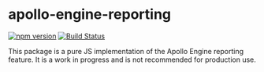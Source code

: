 # apollo-engine-reporting

[![npm version](https://badge.fury.io/js/apollo-engine-reporting.svg)](https://badge.fury.io/js/apollo-engine-reporting)
[![Build Status](https://circleci.com/gh/apollographql/apollo-engine-reporting.svg?style=svg)](https://circleci.com/gh/apollographql/apollo-engine-reporting)

This package is a pure JS implementation of the Apollo Engine reporting feature. It is a work in progress and is not recommended for production use.
